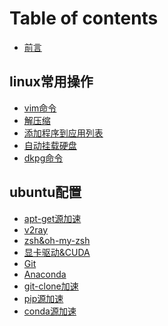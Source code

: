 # Table of contents

* [前言](README.md)

## linux常用操作 <a id="00-basic-operation"></a>

* [vim命令](00-basic-operation/00-vim.md)
* [解压缩](00-basic-operation/01-tar.md)
* [添加程序到应用列表](00-basic-operation/02-add-desktop.md)
* [自动挂载硬盘](00-basic-operation/03-mount-disk.md)
* [dkpg命令]()

## ubuntu配置 <a id="01-ubuntu-setting"></a>

* [apt-get源加速](01-ubuntu-setting/00-apt-get.md)
* [v2ray](01-ubuntu-setting/01-v2ray.md)
* [zsh&oh-my-zsh]()
* [显卡驱动&CUDA](01-ubuntu-setting/NVIDIA_and_cuda.md)
* [Git](01-ubuntu-setting/Git.md)
* [Anaconda](01-ubuntu-setting/Anaconda.md)
* [git-clone加速](01-ubuntu-setting/02-git-speedup.md)
* [pip源加速](01-ubuntu-setting/04-pip-speedup.md)
* [conda源加速](01-ubuntu-setting/03-conda-speedup.md)


